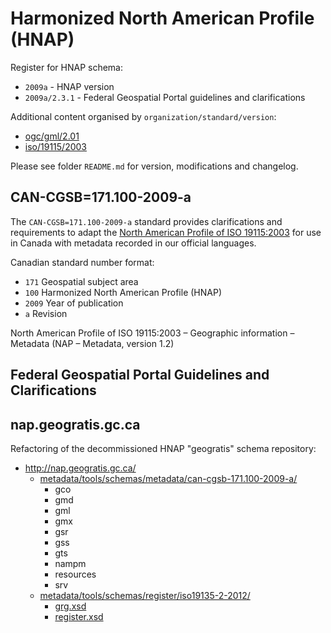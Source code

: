 # Harmonized North American Profile (HNAP) 

Register for HNAP schema:

* `2009a` - HNAP version
* `2009a/2.3.1` - Federal Geospatial Portal guidelines and clarifications
 
Additional content organised by `organization/standard/version`:

* [ogc/gml/2.01](ogc/gml/2.01)
* [iso/19115/2003](iso/19115/2003)

Please see folder ``README.md`` for version, modifications and changelog.

## CAN-CGSB=171.100-2009-a

The ``CAN-CGSB=171.100-2009-a`` standard provides clarifications and requirements to adapt 
the [North American Profile of ISO 19115:2003](https://www.fgdc.gov/metadata/geospatial-metadata-standards#nap) for use in Canada with metadata recorded in our official languages.

Canadian standard number format:

* `171` Geospatial subject area
* `100` Harmonized North American Profile (HNAP)
* `2009` Year of publication
* `a` Revision

North American Profile of ISO 19115:2003 – Geographic information – Metadata (NAP – Metadata, version 1.2)

## Federal Geospatial Portal Guidelines and Clarifications

## nap.geogratis.gc.ca

Refactoring of the decommissioned HNAP "geogratis" schema repository:

* http://nap.geogratis.gc.ca/
  * [metadata/tools/schemas/metadata/can-cgsb-171.100-2009-a/](http://nap.geogratis.gc.ca/metadata/tools/schemas/metadata/can-cgsb-171.100-2009-a/)
    * gco
    * gmd
    * gml
    * gmx
    * gsr
    * gss
    * gts
    * nampm
    * resources
    * srv
  * [metadata/tools/schemas/register/iso19135-2-2012/](http://nap.geogratis.gc.ca/metadata/tools/schemas/register/iso19135-2-2012/)
    * [grg.xsd](http://nap.geogratis.gc.ca/metadata/tools/schemas/register/iso19135-2-2012/grg.xsd)
    * [register.xsd](http://nap.geogratis.gc.ca/metadata/tools/schemas/register/iso19135-2-2012/register.xsd)
